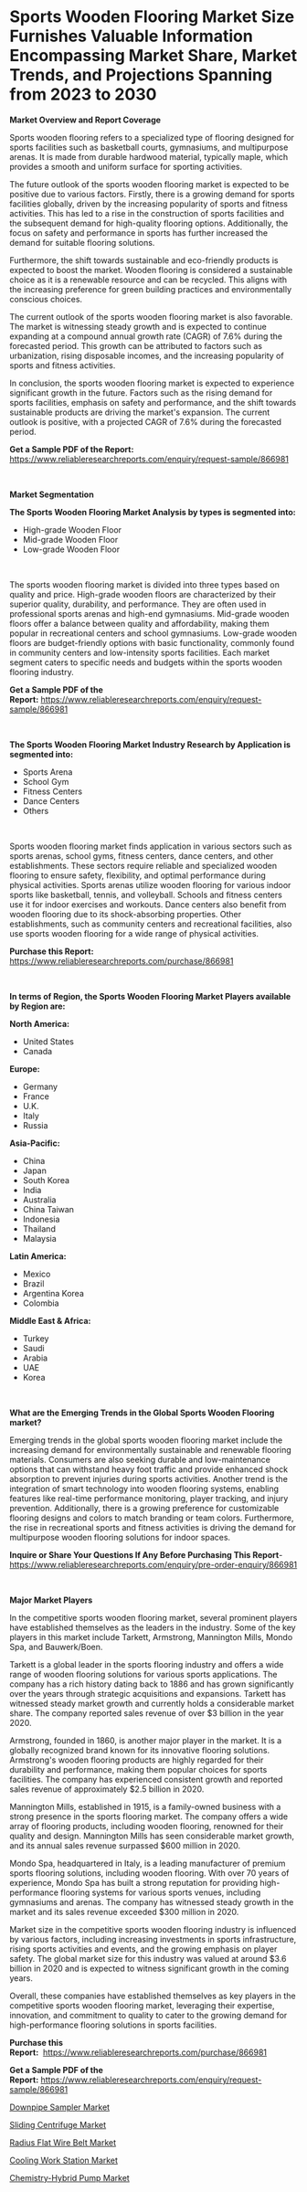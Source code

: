 <p><h1>Sports Wooden Flooring Market Size Furnishes Valuable Information Encompassing Market Share, Market Trends, and Projections Spanning from 2023 to 2030</h1></p><p><strong>Market Overview and Report Coverage</strong></p>
<p><p>Sports wooden flooring refers to a specialized type of flooring designed for sports facilities such as basketball courts, gymnasiums, and multipurpose arenas. It is made from durable hardwood material, typically maple, which provides a smooth and uniform surface for sporting activities.</p><p>The future outlook of the sports wooden flooring market is expected to be positive due to various factors. Firstly, there is a growing demand for sports facilities globally, driven by the increasing popularity of sports and fitness activities. This has led to a rise in the construction of sports facilities and the subsequent demand for high-quality flooring options. Additionally, the focus on safety and performance in sports has further increased the demand for suitable flooring solutions.</p><p>Furthermore, the shift towards sustainable and eco-friendly products is expected to boost the market. Wooden flooring is considered a sustainable choice as it is a renewable resource and can be recycled. This aligns with the increasing preference for green building practices and environmentally conscious choices.</p><p>The current outlook of the sports wooden flooring market is also favorable. The market is witnessing steady growth and is expected to continue expanding at a compound annual growth rate (CAGR) of 7.6% during the forecasted period. This growth can be attributed to factors such as urbanization, rising disposable incomes, and the increasing popularity of sports and fitness activities.</p><p>In conclusion, the sports wooden flooring market is expected to experience significant growth in the future. Factors such as the rising demand for sports facilities, emphasis on safety and performance, and the shift towards sustainable products are driving the market's expansion. The current outlook is positive, with a projected CAGR of 7.6% during the forecasted period.</p></p>
<p><strong>Get a Sample PDF of the Report:</strong> <a href="https://www.reliableresearchreports.com/enquiry/request-sample/866981">https://www.reliableresearchreports.com/enquiry/request-sample/866981</a></p>
<p>&nbsp;</p>
<p><strong>Market Segmentation</strong></p>
<p><strong>The Sports Wooden Flooring Market Analysis by types is segmented into:</strong></p>
<p><ul><li>High-grade Wooden Floor</li><li>Mid-grade Wooden Floor</li><li>Low-grade Wooden Floor</li></ul></p>
<p>&nbsp;</p>
<p><p>The sports wooden flooring market is divided into three types based on quality and price. High-grade wooden floors are characterized by their superior quality, durability, and performance. They are often used in professional sports arenas and high-end gymnasiums. Mid-grade wooden floors offer a balance between quality and affordability, making them popular in recreational centers and school gymnasiums. Low-grade wooden floors are budget-friendly options with basic functionality, commonly found in community centers and low-intensity sports facilities. Each market segment caters to specific needs and budgets within the sports wooden flooring industry.</p></p>
<p><strong>Get a Sample PDF of the Report:</strong>&nbsp;<a href="https://www.reliableresearchreports.com/enquiry/request-sample/866981">https://www.reliableresearchreports.com/enquiry/request-sample/866981</a></p>
<p>&nbsp;</p>
<p><strong>The Sports Wooden Flooring Market Industry Research by Application is segmented into:</strong></p>
<p><ul><li>Sports Arena</li><li>School Gym</li><li>Fitness Centers</li><li>Dance Centers</li><li>Others</li></ul></p>
<p>&nbsp;</p>
<p><p>Sports wooden flooring market finds application in various sectors such as sports arenas, school gyms, fitness centers, dance centers, and other establishments. These sectors require reliable and specialized wooden flooring to ensure safety, flexibility, and optimal performance during physical activities. Sports arenas utilize wooden flooring for various indoor sports like basketball, tennis, and volleyball. Schools and fitness centers use it for indoor exercises and workouts. Dance centers also benefit from wooden flooring due to its shock-absorbing properties. Other establishments, such as community centers and recreational facilities, also use sports wooden flooring for a wide range of physical activities.</p></p>
<p><strong>Purchase this Report:</strong>&nbsp; <a href="https://www.reliableresearchreports.com/purchase/866981">https://www.reliableresearchreports.com/purchase/866981</a></p>
<p>&nbsp;</p>
<p><strong>In terms of Region, the Sports Wooden Flooring Market Players available by Region are:</strong></p>
<p>
    <p> <strong> North America: </strong>
        <ul>
            <li>United States</li>
            <li>Canada</li>
        </ul>
        </p> 
    <p> <strong> Europe: </strong>
        <ul>
            <li>Germany</li>
            <li>France</li>
            <li>U.K.</li>
            <li>Italy</li>
            <li>Russia</li>
        </ul>
        </p> 
    <p> <strong> Asia-Pacific: </strong>
        <ul>
            <li>China</li>
            <li>Japan</li>
            <li>South Korea</li>
            <li>India</li>
            <li>Australia</li>
            <li>China Taiwan</li>
            <li>Indonesia</li>
            <li>Thailand</li>
            <li>Malaysia</li>
        </ul>
        </p> 
    <p> <strong> Latin America: </strong>
        <ul>
            <li>Mexico</li>
            <li>Brazil</li>
            <li>Argentina Korea</li>
            <li>Colombia</li>
        </ul>
        </p> 
    <p> <strong> Middle East & Africa: </strong>
        <ul>
            <li>Turkey</li>
            <li>Saudi</li>
            <li>Arabia</li>
            <li>UAE</li>
            <li>Korea</li>
        </ul>
    </p>
    </p>
<p>&nbsp;</p>
<p><strong>What are the Emerging Trends in the Global Sports Wooden Flooring market?</strong></p>
<p><p>Emerging trends in the global sports wooden flooring market include the increasing demand for environmentally sustainable and renewable flooring materials. Consumers are also seeking durable and low-maintenance options that can withstand heavy foot traffic and provide enhanced shock absorption to prevent injuries during sports activities. Another trend is the integration of smart technology into wooden flooring systems, enabling features like real-time performance monitoring, player tracking, and injury prevention. Additionally, there is a growing preference for customizable flooring designs and colors to match branding or team colors. Furthermore, the rise in recreational sports and fitness activities is driving the demand for multipurpose wooden flooring solutions for indoor spaces.</p></p>
<p><strong>Inquire or Share Your Questions If Any Before Purchasing This Report</strong>- <a href="https://www.reliableresearchreports.com/enquiry/pre-order-enquiry/866981">https://www.reliableresearchreports.com/enquiry/pre-order-enquiry/866981</a></p>
<p>&nbsp;</p>
<p><strong>Major Market Players</strong></p>
<p><p>In the competitive sports wooden flooring market, several prominent players have established themselves as the leaders in the industry. Some of the key players in this market include Tarkett, Armstrong, Mannington Mills, Mondo Spa, and Bauwerk/Boen.</p><p>Tarkett is a global leader in the sports flooring industry and offers a wide range of wooden flooring solutions for various sports applications. The company has a rich history dating back to 1886 and has grown significantly over the years through strategic acquisitions and expansions. Tarkett has witnessed steady market growth and currently holds a considerable market share. The company reported sales revenue of over $3 billion in the year 2020.</p><p>Armstrong, founded in 1860, is another major player in the market. It is a globally recognized brand known for its innovative flooring solutions. Armstrong's wooden flooring products are highly regarded for their durability and performance, making them popular choices for sports facilities. The company has experienced consistent growth and reported sales revenue of approximately $2.5 billion in 2020.</p><p>Mannington Mills, established in 1915, is a family-owned business with a strong presence in the sports flooring market. The company offers a wide array of flooring products, including wooden flooring, renowned for their quality and design. Mannington Mills has seen considerable market growth, and its annual sales revenue surpassed $600 million in 2020.</p><p>Mondo Spa, headquartered in Italy, is a leading manufacturer of premium sports flooring solutions, including wooden flooring. With over 70 years of experience, Mondo Spa has built a strong reputation for providing high-performance flooring systems for various sports venues, including gymnasiums and arenas. The company has witnessed steady growth in the market and its sales revenue exceeded $300 million in 2020.</p><p>Market size in the competitive sports wooden flooring industry is influenced by various factors, including increasing investments in sports infrastructure, rising sports activities and events, and the growing emphasis on player safety. The global market size for this industry was valued at around $3.6 billion in 2020 and is expected to witness significant growth in the coming years.</p><p>Overall, these companies have established themselves as key players in the competitive sports wooden flooring market, leveraging their expertise, innovation, and commitment to quality to cater to the growing demand for high-performance flooring solutions in sports facilities.</p></p>
<p><strong>Purchase this Report:</strong>&nbsp;&nbsp;<a href="https://www.reliableresearchreports.com/purchase/866981">https://www.reliableresearchreports.com/purchase/866981</a></p>
<p></p>
<p><strong>Get a Sample PDF of the Report:</strong>&nbsp;<a href="https://www.reliableresearchreports.com/enquiry/request-sample/866981">https://www.reliableresearchreports.com/enquiry/request-sample/866981</a></p>
<p><p><a href="https://medium.com/@lacyquitzon/downpipe-sampler-market-share-evolution-and-market-growth-trends-2023-2030-0717ea59829e">Downpipe Sampler Market</a></p><p><a href="https://medium.com/@vergiekunze/sliding-centrifuge-market-analysis-and-sze-forecasted-for-period-from-2023-to-2030-63ae2e8daf23">Sliding Centrifuge Market</a></p><p><a href="https://medium.com/@erickasauer/radius-flat-wire-belt-market-size-market-outlook-and-market-forecast-2023-to-2030-94acbb6d27f2">Radius Flat Wire Belt Market</a></p><p><a href="https://medium.com/@williammann19/cooling-work-station-market-analysis-its-cagr-market-segmentation-and-global-industry-overview-507f9c846d1d">Cooling Work Station Market</a></p><p><a href="https://medium.com/@jasonmartin866/chemistry-hybrid-pump-market-analysis-its-cagr-market-segmentation-and-global-industry-overview-e10f546832f8">Chemistry-Hybrid Pump Market</a></p></p>